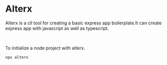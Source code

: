 # Alterx

Alterx is a cli tool for creating a basic express app boilerplate.It can create express app with javascript as well as typescript.

<br>

To initialize a node project with alterx.
```
npx alterx
```